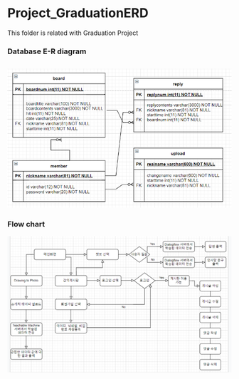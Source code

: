 # Project_GraduationERD


This folder is related with Graduation Project

### Database E-R diagram
![Random](DBERdiagram.PNG)
---
### Flow chart
![Random](flowchart.PNG)
